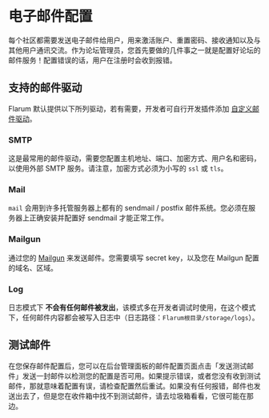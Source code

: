 <template>
  <outdated-zh class="blue"></outdated-zh>
</template>

# 电子邮件配置

每个社区都需要发送电子邮件给用户，用来激活账户、重置密码、接收通知以及与其他用户通讯交流。作为论坛管理员，您首先要做的几件事之一就是配置好论坛的邮件服务！配置错误的话，用户在注册时会收到报错。

## 支持的邮件驱动

Flarum 默认提供以下所列驱动，若有需要，开发者可自行开发插件添加 [自定义邮件驱动](extend/mail.md)。

### SMTP

这是最常用的邮件驱动，需要您配置主机地址、端口、加密方式、用户名和密码，以使用外部 SMTP 服务。请注意，加密方式必须为小写的 `ssl` 或 `tls`。

### Mail

`mail` 会用到许多托管服务器上都有的 sendmail / postfix 邮件系统。您必须在服务器上正确安装并配置好 sendmail 才能正常工作。

### Mailgun

通过您的 [Mailgun](https://www.mailgun.com/) 来发送邮件。您需要填写 secret key，以及您在 Mailgun 配置的域名、区域。

### Log

日志模式下 **不会有任何邮件被发出**，该模式多在开发者调试时使用，在这个模式下，任何邮件内容都会被写入日志中（日志路径：`Flarum根目录/storage/logs`）。

## 测试邮件

在您保存邮件配置后，您可以在后台管理面板的邮件配置页面点击「发送测试邮件」发送一封邮件以检测您的配置是否可用。如果提示错误，或者您没有收到测试邮件，那就意味着配置有误，请检查配置然后重试。如果没有任何报错，邮件也发送出去了，但是您在收件箱中找不到测试邮件，请去垃圾箱看看，它很可能在那边。
